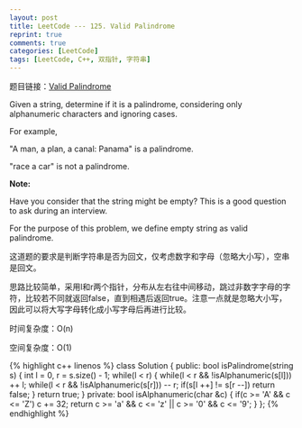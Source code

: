 ```yaml
---
layout: post
title: LeetCode --- 125. Valid Palindrome
reprint: true
comments: true
categories: [LeetCode]
tags: [LeetCode, C++, 双指针, 字符串]
---
```



题目链接：[Valid Palindrome](https://oj.leetcode.com/problems/valid-palindrome/ ) 

Given a string, determine if it is a palindrome, considering only alphanumeric characters and ignoring cases. 

For example, 

"A man, a plan, a canal: Panama" is a palindrome. 

"race a car" is not a palindrome. 

**Note:**

Have you consider that the string might be empty? This is a good question to ask during an interview. 

For the purpose of this problem, we define empty string as valid palindrome. 

这道题的要求是判断字符串是否为回文，仅考虑数字和字母（忽略大小写），空串是回文。

思路比较简单，采用l和r两个指针，分布从左右往中间移动，跳过非数字字母的字符，比较若不同就返回false，直到相遇后返回true。注意一点就是忽略大小写，因此可以将大写字母转化成小写字母后再进行比较。

时间复杂度：O(n)

空间复杂度：O(1)

{% highlight c++ linenos %}
class Solution
{
public:
    bool isPalindrome(string s)
    {
        int l = 0, r = s.size() - 1;
        while(l < r)
        {
            while(l < r && !isAlphanumeric(s[l]))
                ++ l;
            while(l < r && !isAlphanumeric(s[r]))
                -- r;
            if(s[l ++] != s[r --])
                return false;
        }
        return true;
    }
private:
    bool isAlphanumeric(char &c)
    {
        if(c >= 'A' && c <= 'Z')
            c += 32;
        return c >= 'a' && c <= 'z' || c >= '0' && c <= '9';
    }
};
{% endhighlight %}
